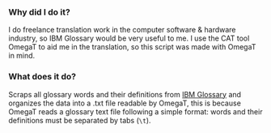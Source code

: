 ### Why did I do it?

I do freelance translation work in the computer software & hardware industry, so IBM Glossary would be very useful to me. I use the CAT tool OmegaT to aid me in the translation, so this script was made with OmegaT in mind.

### What does it do?

Scraps all glossary words and their definitions from [IBM Glossary](http://www-01.ibm.com/software/globalization/terminology/) and organizes the data into a .txt file readable by OmegaT, this is because OmegaT reads a glossary text file following a simple format: words and their definitions must be separated by tabs (`\t`).
